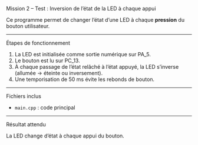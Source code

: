 Mission 2 – Test : Inversion de l’état de la LED à chaque appui

Ce programme permet de changer l’état d’une LED à chaque **pression** du bouton utilisateur.

________________________________________________________________________________________________________________________________________________________________________
Étapes de fonctionnement

1. La LED est initialisée comme sortie numérique sur PA_5.
2. Le bouton est lu sur PC_13.
3. À chaque passage de l’état relâché à l’état appuyé, la LED s’inverse (allumée → éteinte ou inversement).
4. Une temporisation de 50 ms évite les rebonds de bouton.

________________________________________________________________________________________________________________________________________________________________________
Fichiers inclus

- `main.cpp` : code principal

________________________________________________________________________________________________________________________________________________________________________
Résultat attendu

La LED change d’état à chaque appui du bouton.
